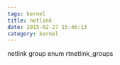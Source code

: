 ```yaml
---
tags: kernel
title: netlink
date: 2015-02-27 15:46:13
category: kernel
---
```

netlink group
enum rtnetlink_groups
